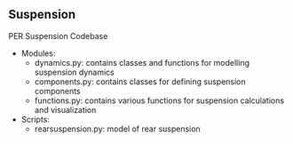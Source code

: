 ## Suspension
PER Suspension Codebase
- Modules:
    - dynamics.py: contains classes and functions for modelling suspension dynamics
    - components.py: contains classes for defining suspension components
    - functions.py: contains various functions for suspension calculations and visualization
- Scripts:
    - rearsuspension.py: model of rear suspension
